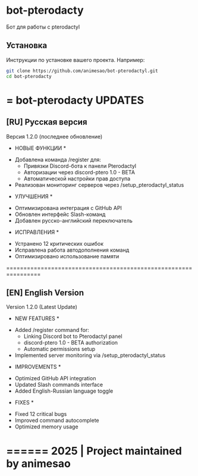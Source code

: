 # bot-pterodacty

Бот для работы с pterodactyl 

## Установка

Инструкции по установке вашего проекта. Например:

```bash
git clone https://github.com/animesao/bot-pterodactyl.git
cd bot-pterodacty


```
=
                     bot-pterodacty UPDATES
=

[RU] Русская версия
-------------------
Версия 1.2.0 (последнее обновление)

* НОВЫЕ ФУНКЦИИ *
- Добавлена команда /register для:
  * Привязки Discord-бота к панели Pterodactyl
  * Авторизации через discord-ptero 1.0 - BETA
  * Автоматической настройки прав доступа
- Реализован мониторинг серверов через /setup_pterodactyl_status

* УЛУЧШЕНИЯ *
- Оптимизирована интеграция с GitHub API
- Обновлен интерфейс Slash-команд
- Добавлен русско-английский переключатель

* ИСПРАВЛЕНИЯ *
- Устранено 12 критических ошибок
- Исправлена работа автодополнения команд
- Оптимизировано использование памяти

================================================================

[EN] English Version
-------------------
Version 1.2.0 (Latest Update)

* NEW FEATURES *
- Added /register command for:
  * Linking Discord bot to Pterodactyl panel
  * discord-ptero 1.0 - BETA authorization
  * Automatic permissions setup
- Implemented server monitoring via /setup_pterodactyl_status

* IMPROVEMENTS *
- Optimized GitHub API integration
- Updated Slash commands interface
- Added English-Russian language toggle

* FIXES *
- Fixed 12 critical bugs
- Improved command autocomplete
- Optimized memory usage

======
2025 | Project maintained by animesao
======
```
